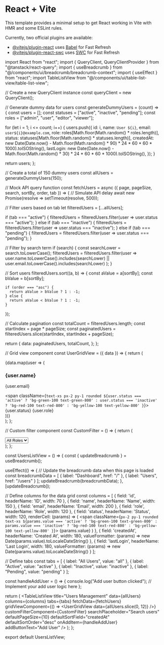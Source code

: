 # React + Vite

This template provides a minimal setup to get React working in Vite with HMR and some ESLint rules.

Currently, two official plugins are available:

- [@vitejs/plugin-react](https://github.com/vitejs/vite-plugin-react/blob/main/packages/plugin-react/README.md) uses [Babel](https://babeljs.io/) for Fast Refresh
- [@vitejs/plugin-react-swc](https://github.com/vitejs/vite-plugin-react-swc) uses [SWC](https://swc.rs/) for Fast Refresh





















import React from "react";
import { QueryClient, QueryClientProvider } from "@tanstack/react-query";
import { useBreadcrumb } from "@/components/ui/breadcrumb/breadcrumb-context";
import { useEffect } from "react";
import TableListView from "@/components/ui/table-list-view/table-list-view";

// Create a new QueryClient instance
const queryClient = new QueryClient();

// Generate dummy data for users
const generateDummyUsers = (count) => {
  const users = [];
  const statuses = ["active", "inactive", "pending"];
  const roles = ["admin", "user", "editor", "viewer"];

  for (let i = 1; i <= count; i++) {
    users.push({
      id: i,
      name: `User ${i}`,
      email: `user${i}@example.com`,
      role: roles[Math.floor(Math.random() * roles.length)],
      status: statuses[Math.floor(Math.random() * statuses.length)],
      createdAt: new Date(Date.now() - Math.floor(Math.random() * 90) * 24 * 60 * 60 * 1000).toISOString(),
      lastLogin: new Date(Date.now() - Math.floor(Math.random() * 30) * 24 * 60 * 60 * 1000).toISOString(),
    });
  }

  return users;
};

// Create a total of 150 dummy users
const allUsers = generateDummyUsers(150);

// Mock API query function
const fetchUsers = async ({ page, pageSize, search, sortBy, order, tab }) => {
  // Simulate API delay
  await new Promise(resolve => setTimeout(resolve, 500));

  // Filter users based on tab
  let filteredUsers = [...allUsers];

  if (tab === "active") {
    filteredUsers = filteredUsers.filter(user => user.status === "active");
  } else if (tab === "inactive") {
    filteredUsers = filteredUsers.filter(user => user.status === "inactive");
  } else if (tab === "pending") {
    filteredUsers = filteredUsers.filter(user => user.status === "pending");
  }

  // Filter by search term
  if (search) {
    const searchLower = search.toLowerCase();
    filteredUsers = filteredUsers.filter(user =>
      user.name.toLowerCase().includes(searchLower) ||
      user.email.toLowerCase().includes(searchLower)
    );
  }

  // Sort users
  filteredUsers.sort((a, b) => {
    const aValue = a[sortBy];
    const bValue = b[sortBy];

    if (order === "asc") {
      return aValue > bValue ? 1 : -1;
    } else {
      return aValue < bValue ? 1 : -1;
    }
  });

  // Calculate pagination
  const totalCount = filteredUsers.length;
  const startIndex = page * pageSize;
  const paginatedUsers = filteredUsers.slice(startIndex, startIndex + pageSize);

  return {
    data: paginatedUsers,
    totalCount,
  };
};

// Grid view component
const UserGridView = ({ data }) => {
  return (
    <div className="grid grid-cols-1 md:grid-cols-2 lg:grid-cols-3 gap-4">
      {data.map(user => (
        <div key={user.id} className="p-4 border rounded shadow">
          <h3 className="font-bold">{user.name}</h3>
          <p className="text-sm text-gray-600">{user.email}</p>
          <div className="mt-2 flex justify-between">
            <span className={`text-xs px-2 py-1 rounded ${user.status === 'active' ? 'bg-green-100 text-green-800' :
                user.status === 'inactive' ? 'bg-red-100 text-red-800' :
                  'bg-yellow-100 text-yellow-800'
              }`}>
              {user.status}
            </span>
            <span className="text-xs text-gray-500">{user.role}</span>
          </div>
        </div>
      ))}
    </div>
  );
};

// Custom filter component
const CustomFilter = () => {
  return (
    <div className="flex items-center gap-2">
      <select className="border p-2 rounded">
        <option value="">All Roles</option>
        <option value="admin">Admin</option>
        <option value="user">User</option>
        <option value="editor">Editor</option>
        <option value="viewer">Viewer</option>
      </select>
    </div>
  );
};

const UsersListView = () => {
  const { updateBreadcrumb } = useBreadcrumb();
  
  useEffect(() => {
    // Update the breadcrumb data when this page is loaded
    const breadcrumbData = [
      { label: "Dashboard", href: "/" },
      { label: "Users", href: "/users" }
    ];
    updateBreadcrumb(breadcrumbData);
  }, [updateBreadcrumb]);

  // Define columns for the data grid
  const columns = [
    { field: 'id', headerName: 'ID', width: 70 },
    { field: 'name', headerName: 'Name', width: 150 },
    { field: 'email', headerName: 'Email', width: 200 },
    { field: 'role', headerName: 'Role', width: 120 },
    {
      field: 'status',
      headerName: 'Status',
      width: 120,
      renderCell: (params) => (
        <span className={`px-2 py-1 rounded text-xs ${params.value === 'active' ? 'bg-green-100 text-green-800' :
            params.value === 'inactive' ? 'bg-red-100 text-red-800' :
              'bg-yellow-100 text-yellow-800'
          }`}>
          {params.value}
        </span>
      )
    },
    {
      field: 'createdAt',
      headerName: 'Created At',
      width: 180,
      valueFormatter: (params) => new Date(params.value).toLocaleDateString()
    },
    {
      field: 'lastLogin',
      headerName: 'Last Login',
      width: 180,
      valueFormatter: (params) => new Date(params.value).toLocaleDateString()
    }
  ];

  // Define tabs
  const tabs = [
    { label: "All Users", value: "all" },
    { label: "Active", value: "active" },
    { label: "Inactive", value: "inactive" },
    { label: "Pending", value: "pending" }
  ];

  const handleAddUser = () => {
    console.log("Add user button clicked");
    // Implement your add user logic here
  };

  return (
    <QueryClientProvider client={queryClient}>
      <TableListView
        title="Users Management"
        data={allUsers}
        columns={columns}
        tabs={tabs}
        fetchData={fetchUsers}
        gridViewComponent={() => <UserGridView data={allUsers.slice(0, 12)} />}
        customFilterComponent={CustomFilter}
        searchPlaceholder="Search users"
        defaultPageSize={10}
        defaultSortField="createdAt"
        defaultSortOrder="desc"
        onAddItem={handleAddUser}
        addButtonText="Add User"
      />
    </QueryClientProvider>
  );
};

export default UsersListView;